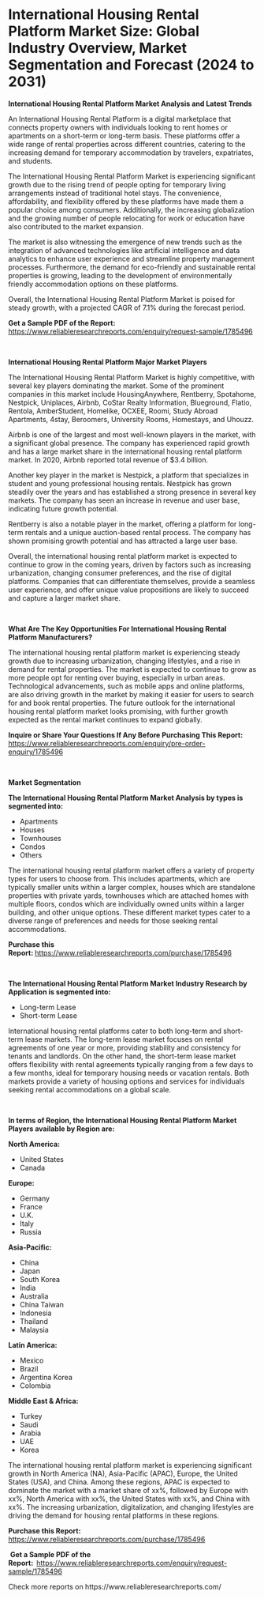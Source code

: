 <p><h1>International Housing Rental Platform Market Size: Global Industry Overview, Market Segmentation and Forecast (2024 to 2031)</h1></p><p><strong>International Housing Rental Platform Market Analysis and Latest Trends</strong></p>
<p><p>An International Housing Rental Platform is a digital marketplace that connects property owners with individuals looking to rent homes or apartments on a short-term or long-term basis. These platforms offer a wide range of rental properties across different countries, catering to the increasing demand for temporary accommodation by travelers, expatriates, and students.</p><p>The International Housing Rental Platform Market is experiencing significant growth due to the rising trend of people opting for temporary living arrangements instead of traditional hotel stays. The convenience, affordability, and flexibility offered by these platforms have made them a popular choice among consumers. Additionally, the increasing globalization and the growing number of people relocating for work or education have also contributed to the market expansion.</p><p>The market is also witnessing the emergence of new trends such as the integration of advanced technologies like artificial intelligence and data analytics to enhance user experience and streamline property management processes. Furthermore, the demand for eco-friendly and sustainable rental properties is growing, leading to the development of environmentally friendly accommodation options on these platforms.</p><p>Overall, the International Housing Rental Platform Market is poised for steady growth, with a projected CAGR of 7.1% during the forecast period.</p></p>
<p><strong>Get a Sample PDF of the Report:&nbsp;</strong> <a href="https://www.reliableresearchreports.com/enquiry/request-sample/1785496">https://www.reliableresearchreports.com/enquiry/request-sample/1785496</a></p>
<p>&nbsp;</p>
<p><strong>International Housing Rental Platform Major Market Players</strong></p>
<p><p>The International Housing Rental Platform Market is highly competitive, with several key players dominating the market. Some of the prominent companies in this market include HousingAnywhere, Rentberry, Spotahome, Nestpick, Uniplaces, Airbnb, CoStar Realty Information, Blueground, Flatio, Rentola, AmberStudent, Homelike, OCXEE, Roomi, Study Abroad Apartments, 4stay, Beroomers, University Rooms, Homestays, and Uhouzz.</p><p>Airbnb is one of the largest and most well-known players in the market, with a significant global presence. The company has experienced rapid growth and has a large market share in the international housing rental platform market. In 2020, Airbnb reported total revenue of $3.4 billion.</p><p>Another key player in the market is Nestpick, a platform that specializes in student and young professional housing rentals. Nestpick has grown steadily over the years and has established a strong presence in several key markets. The company has seen an increase in revenue and user base, indicating future growth potential.</p><p>Rentberry is also a notable player in the market, offering a platform for long-term rentals and a unique auction-based rental process. The company has shown promising growth potential and has attracted a large user base.</p><p>Overall, the international housing rental platform market is expected to continue to grow in the coming years, driven by factors such as increasing urbanization, changing consumer preferences, and the rise of digital platforms. Companies that can differentiate themselves, provide a seamless user experience, and offer unique value propositions are likely to succeed and capture a larger market share.</p></p>
<p>&nbsp;</p>
<p><strong>What Are The Key Opportunities For International Housing Rental Platform Manufacturers?</strong></p>
<p><p>The international housing rental platform market is experiencing steady growth due to increasing urbanization, changing lifestyles, and a rise in demand for rental properties. The market is expected to continue to grow as more people opt for renting over buying, especially in urban areas. Technological advancements, such as mobile apps and online platforms, are also driving growth in the market by making it easier for users to search for and book rental properties. The future outlook for the international housing rental platform market looks promising, with further growth expected as the rental market continues to expand globally.</p></p>
<p><strong>Inquire or Share Your Questions If Any Before Purchasing This Report:</strong> <a href="https://www.reliableresearchreports.com/enquiry/pre-order-enquiry/1785496">https://www.reliableresearchreports.com/enquiry/pre-order-enquiry/1785496</a></p>
<p>&nbsp;</p>
<p><strong>Market Segmentation</strong></p>
<p><strong>The International Housing Rental Platform Market Analysis by types is segmented into:</strong></p>
<p><ul><li>Apartments</li><li>Houses</li><li>Townhouses</li><li>Condos</li><li>Others</li></ul></p>
<p><p>The international housing rental platform market offers a variety of property types for users to choose from. This includes apartments, which are typically smaller units within a larger complex, houses which are standalone properties with private yards, townhouses which are attached homes with multiple floors, condos which are individually owned units within a larger building, and other unique options. These different market types cater to a diverse range of preferences and needs for those seeking rental accommodations.</p></p>
<p><strong>Purchase this Report:&nbsp;</strong><a href="https://www.reliableresearchreports.com/purchase/1785496">https://www.reliableresearchreports.com/purchase/1785496</a></p>
<p>&nbsp;</p>
<p><strong>The International Housing Rental Platform Market Industry Research by Application is segmented into:</strong></p>
<p><ul><li>Long-term Lease</li><li>Short-term Lease</li></ul></p>
<p><p>International housing rental platforms cater to both long-term and short-term lease markets. The long-term lease market focuses on rental agreements of one year or more, providing stability and consistency for tenants and landlords. On the other hand, the short-term lease market offers flexibility with rental agreements typically ranging from a few days to a few months, ideal for temporary housing needs or vacation rentals. Both markets provide a variety of housing options and services for individuals seeking rental accommodations on a global scale.</p></p>
<p>&nbsp;</p>
<p><strong>In terms of Region, the International Housing Rental Platform Market Players available by Region are:</strong></p>
<p>
    <p> <strong> North America: </strong>
        <ul>
            <li>United States</li>
            <li>Canada</li>
        </ul>
        </p> 
    <p> <strong> Europe: </strong>
        <ul>
            <li>Germany</li>
            <li>France</li>
            <li>U.K.</li>
            <li>Italy</li>
            <li>Russia</li>
        </ul>
        </p> 
    <p> <strong> Asia-Pacific: </strong>
        <ul>
            <li>China</li>
            <li>Japan</li>
            <li>South Korea</li>
            <li>India</li>
            <li>Australia</li>
            <li>China Taiwan</li>
            <li>Indonesia</li>
            <li>Thailand</li>
            <li>Malaysia</li>
        </ul>
        </p> 
    <p> <strong> Latin America: </strong>
        <ul>
            <li>Mexico</li>
            <li>Brazil</li>
            <li>Argentina Korea</li>
            <li>Colombia</li>
        </ul>
        </p> 
    <p> <strong> Middle East & Africa: </strong>
        <ul>
            <li>Turkey</li>
            <li>Saudi</li>
            <li>Arabia</li>
            <li>UAE</li>
            <li>Korea</li>
        </ul>
    </p>
    </p>
<p><p>The international housing rental platform market is experiencing significant growth in North America (NA), Asia-Pacific (APAC), Europe, the United States (USA), and China. Among these regions, APAC is expected to dominate the market with a market share of xx%, followed by Europe with xx%, North America with xx%, the United States with xx%, and China with xx%. The increasing urbanization, digitalization, and changing lifestyles are driving the demand for housing rental platforms in these regions.</p></p>
<p><strong>Purchase this Report: </strong><a href="https://www.reliableresearchreports.com/purchase/1785496">https://www.reliableresearchreports.com/purchase/1785496</a></p>
<p>&nbsp;<strong>Get a Sample PDF of the Report:&nbsp;&nbsp;</strong><a href="https://www.reliableresearchreports.com/enquiry/request-sample/1785496">https://www.reliableresearchreports.com/enquiry/request-sample/1785496</a></p>
<p><strong></strong></p>
<p>Check more reports on https://www.reliableresearchreports.com/</p>